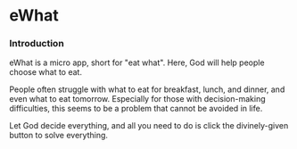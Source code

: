 # eWhat
### Introduction
eWhat is a micro app, short for "eat what". Here, God will help people choose what to eat.

People often struggle with what to eat for breakfast, lunch, and dinner, and even what to eat tomorrow.
Especially for those with decision-making difficulties, this seems to be a problem that cannot be avoided in life.

Let God decide everything, and all you need to do is click the divinely-given button to solve everything.
